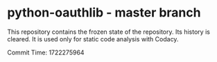 # python-oauthlib - master branch

This repository contains the frozen state of the repository.
Its history is cleared. It is used only for static code
analysis with Codacy.

Commit Time: 1722275964